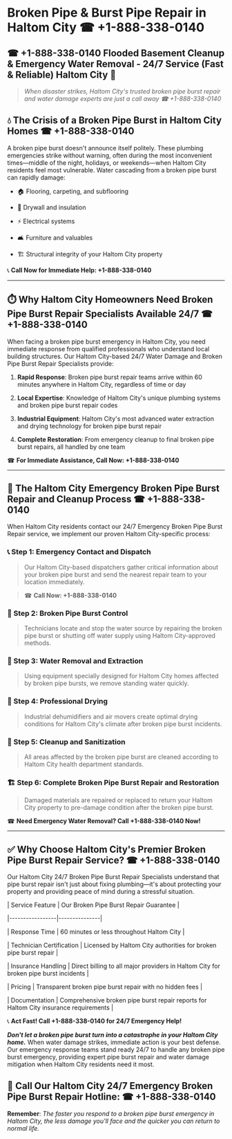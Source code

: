 # Broken Pipe & Burst Pipe Repair in Haltom City ☎ +1-888-338-0140  
## ☎ +1-888-338-0140 Flooded Basement Cleanup & Emergency Water Removal - 24/7 Service (Fast & Reliable) Haltom City 🚨  

> *When disaster strikes, Haltom City's trusted broken pipe burst repair and water damage experts are just a call away ☎ +1-888-338-0140*  

## 💧 The Crisis of a Broken Pipe Burst in Haltom City Homes ☎ +1-888-338-0140  

A broken pipe burst doesn't announce itself politely. These plumbing emergencies strike without warning, often during the most inconvenient times—middle of the night, holidays, or weekends—when Haltom City residents feel most vulnerable. Water cascading from a broken pipe burst can rapidly damage:  

* 🏠 Flooring, carpeting, and subflooring  
* 🧱 Drywall and insulation  
* ⚡ Electrical systems  
* 🛋️ Furniture and valuables  
* 🏗️ Structural integrity of your Haltom City property  

📞 **Call Now for Immediate Help: +1-888-338-0140**  

---  

## ⏱️ Why Haltom City Homeowners Need Broken Pipe Burst Repair Specialists Available 24/7 ☎ +1-888-338-0140  

When facing a broken pipe burst emergency in Haltom City, you need immediate response from qualified professionals who understand local building structures. Our Haltom City-based 24/7 Water Damage and Broken Pipe Burst Repair Specialists provide:  

1. **Rapid Response**: Broken pipe burst repair teams arrive within 60 minutes anywhere in Haltom City, regardless of time or day  
2. **Local Expertise**: Knowledge of Haltom City's unique plumbing systems and broken pipe burst repair codes  
3. **Industrial Equipment**: Haltom City's most advanced water extraction and drying technology for broken pipe burst repair  
4. **Complete Restoration**: From emergency cleanup to final broken pipe burst repairs, all handled by one team  

☎ **For Immediate Assistance, Call Now: +1-888-338-0140**  

---  

## 🔧 The Haltom City Emergency Broken Pipe Burst Repair and Cleanup Process ☎ +1-888-338-0140  

When Haltom City residents contact our 24/7 Emergency Broken Pipe Burst Repair service, we implement our proven Haltom City-specific process:  

### 📞 Step 1: Emergency Contact and Dispatch  
> Our Haltom City-based dispatchers gather critical information about your broken pipe burst and send the nearest repair team to your location immediately.  
> ☎ **Call Now: +1-888-338-0140**  

### 🚿 Step 2: Broken Pipe Burst Control  
> Technicians locate and stop the water source by repairing the broken pipe burst or shutting off water supply using Haltom City-approved methods.  

### 🌊 Step 3: Water Removal and Extraction  
> Using equipment specially designed for Haltom City homes affected by broken pipe bursts, we remove standing water quickly.  

### 💨 Step 4: Professional Drying  
> Industrial dehumidifiers and air movers create optimal drying conditions for Haltom City's climate after broken pipe burst incidents.  

### 🧼 Step 5: Cleanup and Sanitization  
> All areas affected by the broken pipe burst are cleaned according to Haltom City health department standards.  

### 🏗️ Step 6: Complete Broken Pipe Burst Repair and Restoration  
> Damaged materials are repaired or replaced to return your Haltom City property to pre-damage condition after the broken pipe burst.  

☎ **Need Emergency Water Removal? Call +1-888-338-0140 Now!**  

---  

## ✅ Why Choose Haltom City's Premier Broken Pipe Burst Repair Service? ☎ +1-888-338-0140  

Our Haltom City 24/7 Broken Pipe Burst Repair Specialists understand that pipe burst repair isn't just about fixing plumbing—it's about protecting your property and providing peace of mind during a stressful situation.  

| Service Feature | Our Broken Pipe Burst Repair Guarantee |  
|-----------------|---------------|  
| Response Time | 60 minutes or less throughout Haltom City |  
| Technician Certification | Licensed by Haltom City authorities for broken pipe burst repair |  
| Insurance Handling | Direct billing to all major providers in Haltom City for broken pipe burst incidents |  
| Pricing | Transparent broken pipe burst repair with no hidden fees |  
| Documentation | Comprehensive broken pipe burst repair reports for Haltom City insurance requirements |  

📞 **Act Fast! Call +1-888-338-0140 for 24/7 Emergency Help!**  

***Don't let a broken pipe burst turn into a catastrophe in your Haltom City home.*** When water damage strikes, immediate action is your best defense. Our emergency response teams stand ready 24/7 to handle any broken pipe burst emergency, providing expert pipe burst repair and water damage mitigation when Haltom City residents need it most.  

## 📱 Call Our Haltom City 24/7 Emergency Broken Pipe Burst Repair Hotline: ☎ +1-888-338-0140  

**Remember**: *The faster you respond to a broken pipe burst emergency in Haltom City, the less damage you'll face and the quicker you can return to normal life.*